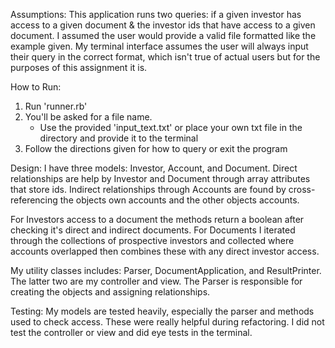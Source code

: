 Assumptions:
This application runs two queries: if a given investor has access to a given document & the investor ids that have access to a given document. I assumed the user would provide a valid file formatted like the example given. My terminal interface assumes the user will always input their query in the correct format, which isn't true of actual users but for the purposes of this assignment it is.

How to Run:
1. Run 'runner.rb'
2. You'll be asked for a file name.
    - Use the provided 'input_text.txt' or place your own txt file in the directory and provide it to the terminal
3. Follow the directions given for how to query or exit the program

Design:
I have three models: Investor, Account, and Document. Direct relationships are help by Investor and Document through array attributes that store ids. Indirect relationships through Accounts are found by cross-referencing the objects own accounts and the other objects accounts.

For Investors access to a document the methods return a boolean after checking it's direct and indirect documents. For Documents I iterated through the collections of prospective investors and collected where accounts overlapped then combines these with any direct investor access.

My utility classes includes: Parser, DocumentApplication, and ResultPrinter. The latter two are my controller and view. The Parser is responsible for creating the objects and assigning relationships.

Testing:
My models are tested heavily, especially the parser and methods used to check access. These were really helpful during refactoring. I did not test the controller or view and did eye tests in the terminal. 
